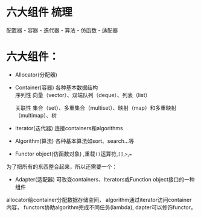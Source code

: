 # 六大组件 梳理

配置器 - 容器 - 迭代器 - 算法 - 仿函数 - 适配器

# 六大组件：
- Allocator(分配器)
- Container(容器) 各种基本数据结构   
  序列性 向量（vector）、双端队列（deque）、列表（list）
  
  关联性 集合（set）、多重集合（multiset）、映射（map）和多重映射（multimap）、树
- Iterator(迭代器) 连接containers和algorithms
- Algorithm(算法) 各种基本算法如sort、search…等
- Functor object(仿函数对象) ,重载`()`运算符,`[]`,`>`,`=`
  
为了把所有的东西整合起来，所以还需要一个：
- Adapter(适配器) 可改变containers、Iterators或Function object接口的一种组件

allocator给container分配数据存储空间，
algorithm通过iterator访问container内容，
functors协助algorithm完成不同任务(lambda),
dapter可以修饰functor。
